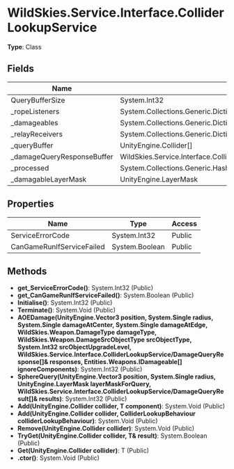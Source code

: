 ﻿# WildSkies.Service.Interface.ColliderLookupService

**Type**: Class

## Fields

| Name | Type | Access |
|------|------|--------|
| QueryBufferSize | System.Int32 | Private |
| _ropeListeners | System.Collections.Generic.Dictionary`2<UnityEngine.Collider,Services.IRopeListener> | Private |
| _damageables | System.Collections.Generic.Dictionary`2<UnityEngine.Collider,Entities.Weapons.IDamageable> | Private |
| _relayReceivers | System.Collections.Generic.Dictionary`2<UnityEngine.Collider,WildSkies.Puzzles.IRelayReceiver> | Private |
| _queryBuffer | UnityEngine.Collider[] | Private |
| _damageQueryResponseBuffer | WildSkies.Service.Interface.ColliderLookupService/DamageQueryResponse[] | Private |
| _processed | System.Collections.Generic.HashSet`1<Entities.Weapons.IDamageable> | Private |
| _damagableLayerMask | UnityEngine.LayerMask | Private |

## Properties

| Name | Type | Access |
|------|------|--------|
| ServiceErrorCode | System.Int32 | Public |
| CanGameRunIfServiceFailed | System.Boolean | Public |

## Methods

- **get_ServiceErrorCode()**: System.Int32 (Public)
- **get_CanGameRunIfServiceFailed()**: System.Boolean (Public)
- **Initialise()**: System.Int32 (Public)
- **Terminate()**: System.Void (Public)
- **AOEDamage(UnityEngine.Vector3 position, System.Single radius, System.Single damageAtCenter, System.Single damageAtEdge, WildSkies.Weapon.DamageType damageType, WildSkies.Weapon.DamageSrcObjectType srcObjectType, System.Int32 srcObjectUpgradeLevel, WildSkies.Service.Interface.ColliderLookupService/DamageQueryResponse[]& responses, Entities.Weapons.IDamageable[] ignoreComponents)**: System.Int32 (Public)
- **SphereQuery(UnityEngine.Vector3 position, System.Single radius, UnityEngine.LayerMask layerMaskForQuery, WildSkies.Service.Interface.ColliderLookupService/DamageQueryResult[]& results)**: System.Int32 (Public)
- **Add(UnityEngine.Collider collider, T component)**: System.Void (Public)
- **Add(UnityEngine.Collider collider, ColliderLookupBehaviour colliderLookupBehaviour)**: System.Void (Public)
- **Remove(UnityEngine.Collider collider)**: System.Void (Public)
- **TryGet(UnityEngine.Collider collider, T& result)**: System.Boolean (Public)
- **Get(UnityEngine.Collider collider)**: T (Public)
- **.ctor()**: System.Void (Public)

